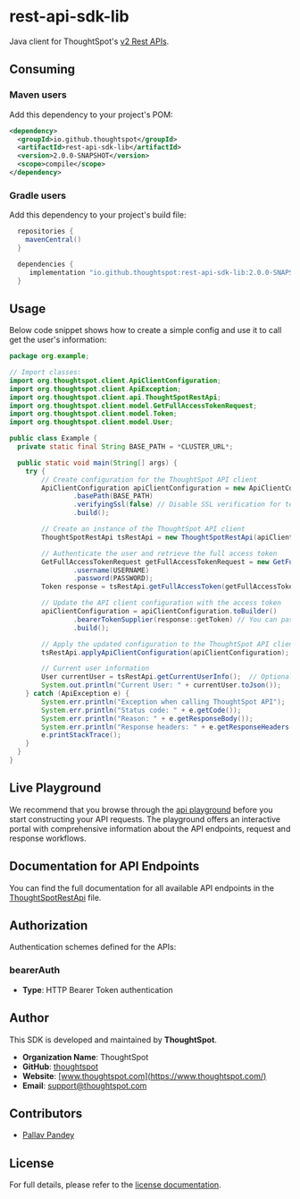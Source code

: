 # rest-api-sdk-lib

Java client for ThoughtSpot's [v2 Rest APIs](https://developers.thoughtspot.com/docs/rest-api-v2).

## Consuming

### Maven users

Add this dependency to your project's POM:

```xml
<dependency>
  <groupId>io.github.thoughtspot</groupId>
  <artifactId>rest-api-sdk-lib</artifactId>
  <version>2.0.0-SNAPSHOT</version>
  <scope>compile</scope>
</dependency>
```

### Gradle users

Add this dependency to your project's build file:

```groovy
  repositories {
    mavenCentral()
  }

  dependencies {
     implementation "io.github.thoughtspot:rest-api-sdk-lib:2.0.0-SNAPSHOT"
  }
```

## Usage

Below code snippet shows how to create a simple config and use it to call get the user's information:

```java
package org.example;

// Import classes:
import org.thoughtspot.client.ApiClientConfiguration;
import org.thoughtspot.client.ApiException;
import org.thoughtspot.client.api.ThoughtSpotRestApi;
import org.thoughtspot.client.model.GetFullAccessTokenRequest;
import org.thoughtspot.client.model.Token;
import org.thoughtspot.client.model.User;

public class Example {
  private static final String BASE_PATH = *CLUSTER_URL*;

  public static void main(String[] args) {
    try {
        // Create configuration for the ThoughtSpot API client
        ApiClientConfiguration apiClientConfiguration = new ApiClientConfiguration.Builder()
                .basePath(BASE_PATH)
                .verifyingSsl(false) // Disable SSL verification for testing purposes
                .build();

        // Create an instance of the ThoughtSpot API client
        ThoughtSpotRestApi tsRestApi = new ThoughtSpotRestApi(apiClientConfiguration);

        // Authenticate the user and retrieve the full access token
        GetFullAccessTokenRequest getFullAccessTokenRequest = new GetFullAccessTokenRequest()
                .username(USERNAME)
                .password(PASSWORD);
        Token response = tsRestApi.getFullAccessToken(getFullAccessTokenRequest);

        // Update the API client configuration with the access token
        apiClientConfiguration = apiClientConfiguration.toBuilder()
                .bearerTokenSupplier(response::getToken) // You can pass your own token supplier here
                .build();

        // Apply the updated configuration to the ThoughtSpot API client
        tsRestApi.applyApiClientConfiguration(apiClientConfiguration);

        // Current user information
        User currentUser = tsRestApi.getCurrentUserInfo();  // Optionally, use .{REQUEST}WithHttpInfo() (eg: .getCurrentUserInfoWithHttpInfo()) if you want the response details
        System.out.println("Current User: " + currentUser.toJson());
    } catch (ApiException e) {
        System.err.println("Exception when calling ThoughtSpot API");
        System.err.println("Status code: " + e.getCode());
        System.err.println("Reason: " + e.getResponseBody());
        System.err.println("Response headers: " + e.getResponseHeaders());
        e.printStackTrace();
    }
  }
}
```

## Live Playground

We recommend that you browse through the [api playground](https://try-everywhere.thoughtspot.cloud/v2/#/everywhere/api/rest/playgroundV2_0) before you start constructing your API requests. The playground offers an interactive portal with comprehensive information about the API endpoints, request and response workflows.

## Documentation for API Endpoints

You can find the full documentation for all available API endpoints in the [ThoughtSpotRestApi](docs/ThoughtSpotRestApi.md) file.

<a id="documentation-for-authorization"></a>
## Authorization

Authentication schemes defined for the APIs:
<a id="bearerAuth"></a>
### bearerAuth

- **Type**: HTTP Bearer Token authentication


## Author

This SDK is developed and maintained by **ThoughtSpot**.

- **Organization Name**: ThoughtSpot
- **GitHub**: [thoughtspot](https://github.com/thoughtspot)
- **Website**: [www.thoughtspot.com](https://www.thoughtspot.com/)
- **Email**: [support@thoughtspot.com](mailto:support@thoughtspot.com)

## Contributors

- [Pallav Pandey](https://github.com/pallavpp)

## License

For full details, please refer to the [license documentation](https://github.com/thoughtspot/rest-api-sdk/blob/release/LICENSE.md).
